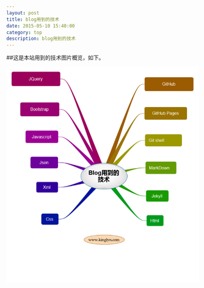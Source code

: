 ```yaml
---
layout: post
title: blog用到的技术
date: 2015-05-10 15:40:00
category: top
description: blog用到的技术
---
```

##这是本站用到的技术图片概览，如下。

![](https://github.com/jingzihub/myspace/blob/gh-pages/images/Blogskill.png?raw=true)
